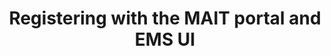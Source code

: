 ---
title: Registering with the MAIT portal and EMS UI
keywords: development, versioning
tags: [development]
sidebar: overview_sidebar
permalink: view-audits.html
summary: A guide on how to register with the MAIT Portal and EMS UI.
toc: true
---